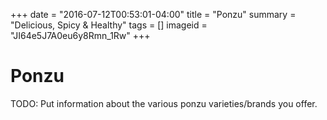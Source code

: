 +++
date = "2016-07-12T00:53:01-04:00"
title = "Ponzu"
summary = "Delicious, Spicy & Healthy"
tags = []
imageid = "JI64e5J7A0eu6y8Rmn_1Rw"
+++

# Ponzu

TODO: Put information about the various ponzu varieties/brands you offer. 